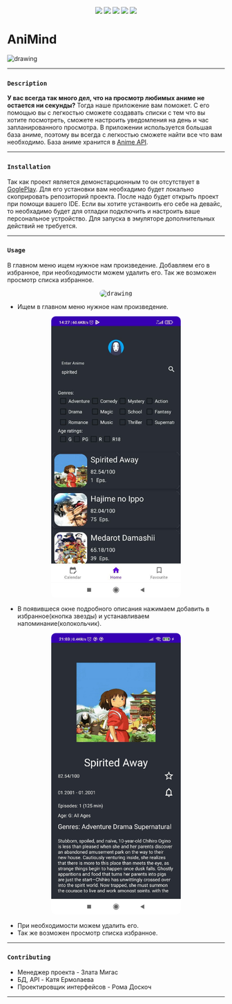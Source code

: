 <p align="center">
<img src="https://travis-ci.org/klugjo/hexo-autolinker.svg?branch=master">
<img src="https://img.shields.io/amo/stars/youtube?color=dd&label=Rate&logo=ss&logoColor=ss">
<img src="https://img.shields.io/amo/v/asd?label=version">
<img src="https://badges.frapsoft.com/os/v1/open-source.svg?v=103">
<img src="https://img.shields.io/crates/d/youtube">
 </p>

# AniMind
<img src="https://cdn.icon-icons.com/icons2/1736/PNG/512/4043233-anime-away-face-no-nobody-spirited_113254.png" alt="drawing" width="100"/>

____
### `Description` 
**У вас всегда так много дел, что на просмотр любимых аниме не остается ни секунды?** Тогда наше приложение вам поможет. С его помощью вы с легкостью сможете создавать списки с тем что вы хотите посмотреть, сможете настроить уведомления на день и час запланированного просмотра. В приложении используется большая база аниме, поэтому вы всегда с легкостью сможете найти все что вам необходимо. База аниме хранится в [Anime API](https://kitsu.docs.apiary.io/).
____
### `Installation`
Так как проект является демонстарционным то он отсутствует в [GoglePlay](dfdf).
Для его установки вам необхадимо будет локально скоприровать репозиторий проекта.
После надо будет открыть проект при помощи вашего IDE.
Если вы хотите устанвоить его себе на девайс, то необхадимо будет для отладки подключить и настроить ваше персональное устройство.
Для запуска в эмуляторе дополнительных действий не требуется.
____
### `Usage`
В главном меню ищем нужное нам произведение. Добавляем его в избранное, при необходимости можем удалить его. Так же возможен просмотр списка избранное.
<p align="center">
  <kbd> <img src="ScreanShots\demo.gif" alt="drawing" width="300" style="border-radius:10px"\></kbd>
</p>

* Ищем в главном меню нужное нам произведение.
 <p align="center">
  <kbd> <img src="ScreanShots\home.jpg" alt="drawing" width="300" style="border-radius:10px"\></kbd> 
</p>
 
* В появившеся окне подробного описания нажимаем добавить в избранное(кнопка звезды) и устанавливаем напоминание(колокольчик).
<p align="center">
  <kbd> <img src="ScreanShots\preview.jpg" alt="drawing" width="300" style="border-radius:10px"\></kbd> 
</p>

* При необходимости можем удалить его. 
* Так же возможен просмотр списка избранное.
____
### `Contributing`
* Менеджер проекта - Злата Мигас
* БД, API - Катя Ермолаева
* Проектировщик интерфейсов - Рома Доскоч
____

